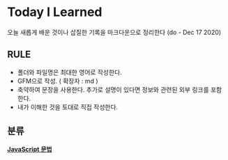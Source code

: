 # Today I Learned

오늘 새롭게 배운 것이나 삽질한 기록을 마크다운으로 정리한다 (do - Dec 17 2020)    
  
    
      
## RULE

 - 폴더와 파일명은 최대한 영어로 작성한다.
 - GFM으로 작성. ( 확장자 : md )
 - 축약하여 문장을 사용한다. 추가로 설명이 있다면 정보와 관련된 외부 링크를 포함한다.
 - 내가 이해한 것을 토대로 직접 작성한다.
 
## 분류

__[JavaScript 문법](https://https://github.com/honghyunin/TIL/tree/main/JavaScript)__

